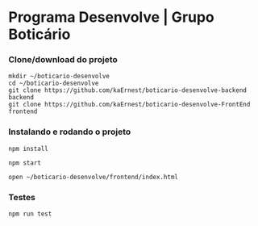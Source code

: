 # Programa Desenvolve | Grupo Boticário
### Clone/download do projeto

```shell
mkdir ~/boticario-desenvolve
cd ~/boticario-desenvolve
git clone https://github.com/kaErnest/boticario-desenvolve-backend backend
git clone https://github.com/kaErnest/boticario-desenvolve-FrontEnd frontend
```
### Instalando e rodando o projeto

`npm install`

`npm start`

`open ~/boticario-desenvolve/frontend/index.html`


### Testes

`npm run test`

